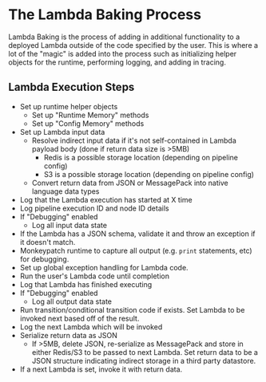 # The Lambda Baking Process

Lambda Baking is the process of adding in additional functionality to a deployed Lambda outside of the code specified by the user. This is where a lot of the "magic" is added into the process such as initializing helper objects for the runtime, performing logging, and adding in tracing.

## Lambda Execution Steps

* Set up runtime helper objects
	* Set up "Runtime Memory" methods
	* Set up "Config Memory" methods
* Set up Lambda input data
	* Resolve indirect input data if it's not self-contained in Lambda payload body (done if return data size is >5MB)
		* Redis is a possible storage location (depending on pipeline config)
		* S3 is a possible storage location (depending on pipeline config)
	* Convert return data from JSON or MessagePack into native language data types
* Log that the Lambda execution has started at X time
* Log pipeline execution ID and node ID details
* If "Debugging" enabled
	* Log all input data state
* If the Lambda has a JSON schema, validate it and throw an exception if it doesn't match.
* Monkeypatch runtime to capture all output (e.g. `print` statements, etc) for debugging.
* Set up global exception handling for Lambda code.
* Run the user's Lambda code until completion
* Log that Lambda has finished executing
* If "Debugging" enabled
	* Log all output data state
* Run transition/conditional transition code if exists. Set Lambda to be invoked next based off of the result.
* Log the next Lambda which will be invoked
* Serialize return data as JSON
	* If >5MB, delete JSON, re-serialize as MessagePack and store in either Redis/S3 to be passed to next Lambda. Set return data to be a JSON structure indicating indirect storage in a third party datastore.
* If a next Lambda is set, invoke it with return data.